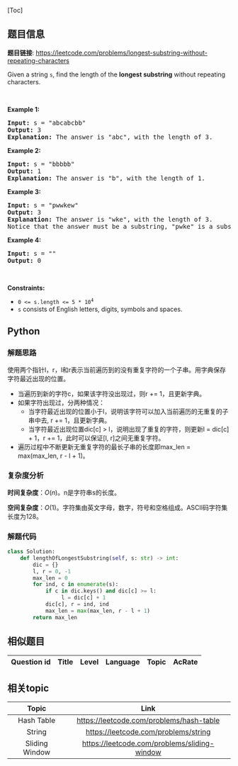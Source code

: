 [Toc]
## 题目信息
**题目链接**: https://leetcode.com/problems/longest-substring-without-repeating-characters
<p>Given a string <code>s</code>, find the length of the <b>longest substring</b> without repeating characters.</p>

<p>&nbsp;</p>
<p><strong>Example 1:</strong></p>

<pre>
<strong>Input:</strong> s = &quot;abcabcbb&quot;
<strong>Output:</strong> 3
<strong>Explanation:</strong> The answer is &quot;abc&quot;, with the length of 3.
</pre>

<p><strong>Example 2:</strong></p>

<pre>
<strong>Input:</strong> s = &quot;bbbbb&quot;
<strong>Output:</strong> 1
<strong>Explanation:</strong> The answer is &quot;b&quot;, with the length of 1.
</pre>

<p><strong>Example 3:</strong></p>

<pre>
<strong>Input:</strong> s = &quot;pwwkew&quot;
<strong>Output:</strong> 3
<strong>Explanation:</strong> The answer is &quot;wke&quot;, with the length of 3.
Notice that the answer must be a substring, &quot;pwke&quot; is a subsequence and not a substring.
</pre>

<p><strong>Example 4:</strong></p>

<pre>
<strong>Input:</strong> s = &quot;&quot;
<strong>Output:</strong> 0
</pre>

<p>&nbsp;</p>
<p><strong>Constraints:</strong></p>

<ul>
	<li><code>0 &lt;= s.length &lt;= 5 * 10<sup>4</sup></code></li>
	<li><code>s</code> consists of English letters, digits, symbols and spaces.</li>
</ul>

## Python
### 解题思路
使用两个指针l，r，l和r表示当前遍历到的没有重复字符的一个子串。用字典保存字符最近出现的位置。

- 当遍历到新的字符c，如果该字符没出现过，则r += 1，且更新字典。
- 如果字符出现过，分两种情况：
  - 当字符最近出现的位置小于l，说明该字符可以加入当前遍历的无重复的子串中去, r += 1，且更新字典。
  - 当字符最近出现位置dic[c] > l，说明出现了重复的字符，则更新l = dic[c] + 1，r += 1，此时可以保证[l, r]之间无重复字符。
- 遍历过程中不断更新无重复字符的最长子串的长度即max_len = max(max_len, r - l + 1)。
### 复杂度分析
**时间复杂度**：$O(n)$。n是字符串s的长度。

**空间复杂度**：$O(1)$。字符集由英文字母，数字，符号和空格组成。ASCII码字符集长度为128。
### 解题代码
```python
class Solution:
    def lengthOfLongestSubstring(self, s: str) -> int:
        dic = {}
        l, r = 0, -1
        max_len = 0
        for ind, c in enumerate(s):
            if c in dic.keys() and dic[c] >= l:
                 l = dic[c] + 1
            dic[c], r = ind, ind                
            max_len = max(max_len, r - l + 1)        
        return max_len
```
## 相似题目
Question id | Title | Level | Language | Topic | AcRate
:-----------:|:-----:|:-----:|:--------:|:-----:|:------:




## 相关topic
Topic | Link
:-----:|:----:
Hash Table | https://leetcode.com/problems/hash-table
String | https://leetcode.com/problems/string
Sliding Window | https://leetcode.com/problems/sliding-window
